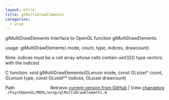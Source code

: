 ```yaml
---
layout: mfile
title: glMultiDrawElements
categories:
  - wrap
---
```


glMultiDrawElements  Interface to OpenGL function glMultiDrawElements

usage:  glMultiDrawElements\( mode, count, type, indices, drawcount\)

Note: indices must be a cell array whose cells contain uint32\(\) type
vectors with the indices\!

C function:  void glMultiDrawElements\(GLenum mode, const GLsizei\* count, GLenum type, const GLvoid\*\* indices, GLsizei drawcount\)


<div class="code_header" style="text-align:right;">
  <span style="float:left;">Path&nbsp;&nbsp;</span> <span class="counter">Retrieve <a href=
  "https://raw.github.com/Psychtoolbox-3/Psychtoolbox-3/beta/./PsychOpenGL/MOGL/wrap/glMultiDrawElements.m">current version from GitHub</a> | View <a href=
  "https://github.com/Psychtoolbox-3/Psychtoolbox-3/commits/beta/./PsychOpenGL/MOGL/wrap/glMultiDrawElements.m">changelog</a></span>
</div>
<div class="code">
  <code>./PsychOpenGL/MOGL/wrap/glMultiDrawElements.m</code>
</div>
